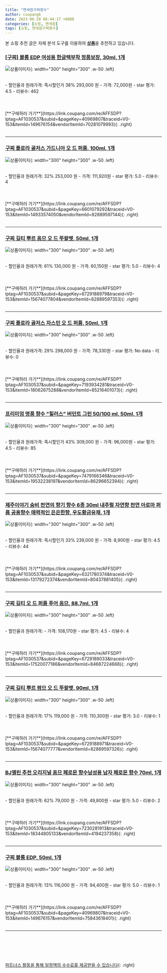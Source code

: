 ```yaml
---
title: "면세점구찌향수"
author: coupang6
date: 2023-06-20 06:44:17 +0800
categories: [쇼핑, 면세점]
tags: [쇼핑, 면세점구찌향수]
---
```


본 쇼핑 추천 글은 자체 분석 도구를 이용하여 [**상품**](https://link.coupang.com/a/bao1ui)을 추천하고 있습니다.

### [[구찌] 블룸 EDP 여성용 한글택부착 정품보장, 30ml, 1개](https://link.coupang.com/re/AFFSDP?lptag=AF1030537&subid=&pageKey=40969807&traceid=V0-153&itemId=149676154&vendorItemId=70281079993)

![상품이미지](https://thumbnail10.coupangcdn.com/thumbnails/remote/230x230ex/image/vendor_inventory/123b/dda142644a0e27d1afccffde316b7bd42c06c05808a01f35c85ecec450e7.jpg){: width="300" height="300" .w-50 .left}


<br>
- 할인율과 원래가격: 즉시할인가 38%  293,000   원
- 가격: 72,000원
- star 평가: 4.5
- 리뷰수: 462
<br>
<br>
<br>
<br>
[**구매하러 가기**](https://link.coupang.com/re/AFFSDP?lptag=AF1030537&subid=&pageKey=40969807&traceid=V0-153&itemId=149676154&vendorItemId=70281079993){: .right}
<br>
<br>

---

### [구찌 플로라 골저스 가드니아 오 드 퍼퓸, 100ml, 1개](https://link.coupang.com/re/AFFSDP?lptag=AF1030537&subid=&pageKey=6601079292&traceid=V0-153&itemId=14933574050&vendorItemId=82889597144)

![상품이미지](https://thumbnail7.coupangcdn.com/thumbnails/remote/230x230ex/image/vendor_inventory/35fd/dcfdf15adacb7da02bb68b1f31cf92c3d439abcf6a1fe5fde5f801504558.jpg){: width="300" height="300" .w-50 .left}


<br>
- 할인율과 원래가격: 32%  253,000   원
- 가격: 111,920원
- star 평가: 5.0
- 리뷰수: 4
<br>
<br>
<br>
<br>
[**구매하러 가기**](https://link.coupang.com/re/AFFSDP?lptag=AF1030537&subid=&pageKey=6601079292&traceid=V0-153&itemId=14933574050&vendorItemId=82889597144){: .right}
<br>
<br>

---

### [구찌 길티 뿌르 옴므 오 드 뚜왈렛, 50ml, 1개](https://link.coupang.com/re/AFFSDP?lptag=AF1030537&subid=&pageKey=6729188979&traceid=V0-153&itemId=15674077804&vendorItemId=82889597353)

![상품이미지](https://thumbnail8.coupangcdn.com/thumbnails/remote/230x230ex/image/vendor_inventory/3358/227543e3bbc448ced4b37b606556c3441481d5d894fa55ee126b4c006424.jpg){: width="300" height="300" .w-50 .left}


<br>
- 할인율과 원래가격: 61%  130,000   원
- 가격: 60,150원
- star 평가: 5.0
- 리뷰수: 4
<br>
<br>
<br>
<br>
[**구매하러 가기**](https://link.coupang.com/re/AFFSDP?lptag=AF1030537&subid=&pageKey=6729188979&traceid=V0-153&itemId=15674077804&vendorItemId=82889597353){: .right}
<br>
<br>

---

### [구찌 플로라 골저스 자스민 오 드 퍼퓸, 50ml, 1개](https://link.coupang.com/re/AFFSDP?lptag=AF1030537&subid=&pageKey=7193934281&traceid=V0-153&itemId=18062675288&vendorItemId=85216401073)

![상품이미지](https://thumbnail8.coupangcdn.com/thumbnails/remote/230x230ex/image/vendor_inventory/784a/76e0379732c2414e234b90d9fa35d8705ad27c7e2246bfefc1fc04bbd309.jpg){: width="300" height="300" .w-50 .left}


<br>
- 할인율과 원래가격: 29%  298,000   원
- 가격: 78,330원
- star 평가: No data
- 리뷰수: 0
<br>
<br>
<br>
<br>
[**구매하러 가기**](https://link.coupang.com/re/AFFSDP?lptag=AF1030537&subid=&pageKey=7193934281&traceid=V0-153&itemId=18062675288&vendorItemId=85216401073){: .right}
<br>
<br>

---

### [프리미엄 명품 향수 "힐러스" 버던트 그린 50/100 ml, 50ml, 1개](https://link.coupang.com/re/AFFSDP?lptag=AF1030537&subid=&pageKey=7479166346&traceid=V0-153&itemId=19532238197&vendorItemId=86296652394)

![상품이미지](https://thumbnail7.coupangcdn.com/thumbnails/remote/230x230ex/image/vendor_inventory/775f/12726f41554a0c34b873e7acb1608dda6aea665631d88958e7e8098d9f07.jpg){: width="300" height="300" .w-50 .left}


<br>
- 할인율과 원래가격: 즉시할인가 43%  309,000   원
- 가격: 96,000원
- star 평가: 4.5
- 리뷰수: 85
<br>
<br>
<br>
<br>
[**구매하러 가기**](https://link.coupang.com/re/AFFSDP?lptag=AF1030537&subid=&pageKey=7479166346&traceid=V0-153&itemId=19532238197&vendorItemId=86296652394){: .right}
<br>
<br>

---

### [제주이야기 숨비 천연의 향기 향수 6종 30ml 내추럴 자연향 천연 아로마 퍼퓸 공용향수 매력적인 은은한향, 우도황금유채, 1개](https://link.coupang.com/re/AFFSDP?lptag=AF1030537&subid=&pageKey=6321780374&traceid=V0-153&itemId=13179272374&vendorItemId=80437881405)

![상품이미지](https://thumbnail9.coupangcdn.com/thumbnails/remote/230x230ex/image/vendor_inventory/b0a4/cf7a196c5bd902ded7e11e30b5aa107f9e1686da37bc08e9c0d6beb8fdf1.jpg){: width="300" height="300" .w-50 .left}


<br>
- 할인율과 원래가격: 즉시할인가 33%  239,000   원
- 가격: 8,900원
- star 평가: 4.5
- 리뷰수: 44
<br>
<br>
<br>
<br>
[**구매하러 가기**](https://link.coupang.com/re/AFFSDP?lptag=AF1030537&subid=&pageKey=6321780374&traceid=V0-153&itemId=13179272374&vendorItemId=80437881405){: .right}
<br>
<br>

---

### [구찌 길티 오 드 퍼퓸 푸어 옴므, 88.7ml, 1개](https://link.coupang.com/re/AFFSDP?lptag=AF1030537&subid=&pageKey=6729189033&traceid=V0-153&itemId=17520077186&vendorItemId=84687224668)

![상품이미지](https://thumbnail6.coupangcdn.com/thumbnails/remote/230x230ex/image/vendor_inventory/58cd/08239b37beaf29f178007df0916cca9c46c224cc9688ea9e4ed3208f5fc7.jpg){: width="300" height="300" .w-50 .left}


<br>
- 할인율과 원래가격: 
- 가격: 108,170원
- star 평가: 4.5
- 리뷰수: 4
<br>
<br>
<br>
<br>
[**구매하러 가기**](https://link.coupang.com/re/AFFSDP?lptag=AF1030537&subid=&pageKey=6729189033&traceid=V0-153&itemId=17520077186&vendorItemId=84687224668){: .right}
<br>
<br>

---

### [구찌 길티 뿌르 팜므 오 드 뚜왈렛, 90ml, 1개](https://link.coupang.com/re/AFFSDP?lptag=AF1030537&subid=&pageKey=6729188971&traceid=V0-153&itemId=15674077777&vendorItemId=82889597326)

![상품이미지](https://thumbnail6.coupangcdn.com/thumbnails/remote/230x230ex/image/vendor_inventory/58e2/da4917e511001e6a1c7b8ff211680614a1ffe7385fc656b8d00a1cb9ba62.jpg){: width="300" height="300" .w-50 .left}


<br>
- 할인율과 원래가격: 17%  119,000   원
- 가격: 110,300원
- star 평가: 3.0
- 리뷰수: 1
<br>
<br>
<br>
<br>
[**구매하러 가기**](https://link.coupang.com/re/AFFSDP?lptag=AF1030537&subid=&pageKey=6729188971&traceid=V0-153&itemId=15674077777&vendorItemId=82889597326){: .right}
<br>
<br>

---

### [BJ엘린 추천 오리지널 옴므 페로몬 향수남성용 남자 페로몬 향수 70ml, 1개](https://link.coupang.com/re/AFFSDP?lptag=AF1030537&subid=&pageKey=7230281913&traceid=V0-153&itemId=18344805133&vendorItemId=4194237358)

![상품이미지](https://thumbnail8.coupangcdn.com/thumbnails/remote/230x230ex/image/vendor_inventory/9f90/3604f964c04a00e6756c2aa665691c75bd08bae39b30f6e74cf62e4751b2.jpg){: width="300" height="300" .w-50 .left}


<br>
- 할인율과 원래가격: 62%  79,000   원
- 가격: 49,800원
- star 평가: 5.0
- 리뷰수: 2
<br>
<br>
<br>
<br>
[**구매하러 가기**](https://link.coupang.com/re/AFFSDP?lptag=AF1030537&subid=&pageKey=7230281913&traceid=V0-153&itemId=18344805133&vendorItemId=4194237358){: .right}
<br>
<br>

---

### [구찌 블룸 EDP, 50ml, 1개](https://link.coupang.com/re/AFFSDP?lptag=AF1030537&subid=&pageKey=40969807&traceid=V0-153&itemId=149676157&vendorItemId=75843618401)

![상품이미지](https://thumbnail6.coupangcdn.com/thumbnails/remote/230x230ex/image/vendor_inventory/8f16/83eb091a9a9842b6cad61f3c9da5c5d0a0cfa680749ca614e5a0bf30fa71.jpg){: width="300" height="300" .w-50 .left}


<br>
- 할인율과 원래가격: 13%  116,000   원
- 가격: 94,400원
- star 평가: 5.0
- 리뷰수: 1
<br>
<br>
<br>
<br>
[**구매하러 가기**](https://link.coupang.com/re/AFFSDP?lptag=AF1030537&subid=&pageKey=40969807&traceid=V0-153&itemId=149676157&vendorItemId=75843618401){: .right}
<br>
<br>

---
<br><br><br><br><br> [파트너스 활동을 통해 일정액의 수수료를 제공받을 수 있습니다](https://link.coupang.com/a/bao1ui){: .right}